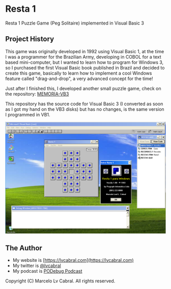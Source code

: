 # Resta 1
Resta 1 Puzzle Game (Peg Solitaire) implemented in Visual Basic 3

## Project History
This game was originally developed in 1992 using Visual Basic 1, at the time I was a programmer for the Brazilian Army, developing in COBOL for a text based mini-computer, but I wanted to learn how to program for Windows 3, so I purchased the first Visual Basic book published in Brazil and decided to create this game, basically to learn how to implement a cool Windows feature called "drag-and-drop", a very advanced concept for the time!

Just after I finished this, I developed another small puzzle game, check on the repository: [MEMORIA-VB3](https://github.com/lvcabral/MEMORIA-VB3)

This repository has the source code for Visual Basic 3 (I converted as soon as I got my hand on the VB3 disks) but has no changes, is the same version I programmed in VB1.

![Screenshot](https://github.com/lvcabral/RESTA1-VB3/blob/master/SCREENSHOT.png?raw=true)

## The Author
- My website is [https://lvcabral.com](https://lvcabral.com)
- My twitter is [@lvcabral](https://twitter.com/twitter)
- My podcast is [PODebug Podcast](http://podebug.com)

Copyright (C) Marcelo Lv Cabral. All rights reserved.
